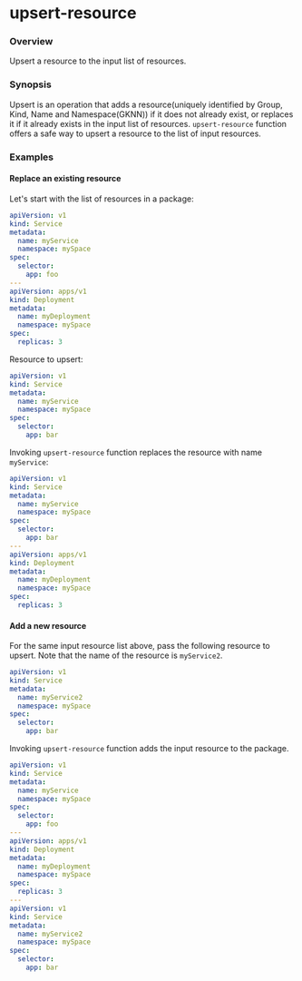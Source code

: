 # upsert-resource

### Overview

<!--mdtogo:Short-->

Upsert a resource to the input list of resources.

<!--mdtogo-->

### Synopsis

<!--mdtogo:Long-->

Upsert is an operation that adds a resource(uniquely identified by Group, Kind, Name and Namespace(GKNN))
if it does not already exist, or replaces it if it already exists in the input list of resources. 
`upsert-resource` function offers a safe way to upsert a resource to the list of input resources.

<!--mdtogo-->

### Examples

<!--mdtogo:Examples-->

#### Replace an existing resource

Let's start with the list of resources in a package:

```yaml
apiVersion: v1
kind: Service
metadata:
  name: myService
  namespace: mySpace
spec:
  selector:
    app: foo
---
apiVersion: apps/v1
kind: Deployment
metadata:
  name: myDeployment
  namespace: mySpace
spec:
  replicas: 3
```

Resource to upsert:

```yaml
apiVersion: v1
kind: Service
metadata:
  name: myService
  namespace: mySpace
spec:
  selector:
    app: bar
```

Invoking `upsert-resource` function replaces the resource with name `myService`:

```yaml
apiVersion: v1
kind: Service
metadata:
  name: myService
  namespace: mySpace
spec:
  selector:
    app: bar
---
apiVersion: apps/v1
kind: Deployment
metadata:
  name: myDeployment
  namespace: mySpace
spec:
  replicas: 3
```

#### Add a new resource

For the same input resource list above, pass the following resource to upsert.
Note that the name of the resource is `myService2`.

```yaml
apiVersion: v1
kind: Service
metadata:
  name: myService2
  namespace: mySpace
spec:
  selector:
    app: bar
```

Invoking `upsert-resource` function adds the input resource to the package.

```yaml
apiVersion: v1
kind: Service
metadata:
  name: myService
  namespace: mySpace
spec:
  selector:
    app: foo
---
apiVersion: apps/v1
kind: Deployment
metadata:
  name: myDeployment
  namespace: mySpace
spec:
  replicas: 3
---
apiVersion: v1
kind: Service
metadata:
  name: myService2
  namespace: mySpace
spec:
  selector:
    app: bar
```

<!--mdtogo-->
